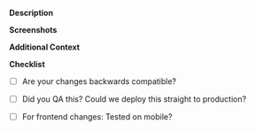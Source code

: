 **Description**

<!--

A clear and concise description of what you changed and why.

Bullet points can be enough.

You can use the following PRs as inspiration:
  - https://github.com/stackernews/stacker.news/pull/227 (feature)
  - https://github.com/stackernews/stacker.news/pull/915 (feature)
  - https://github.com/stackernews/stacker.news/pull/871 (fix)
  - <your PR could be here>

Don't forget to mention which tickets this closes (if any).
Use following syntax to close them automatically on merge: closes #<NUMBER>

-->

**Screenshots**

<!--

If your changes are user facing, please add screenshots of the new UI.

You can also create a video to showcase your changes (useful to show UX).

-->

**Additional Context**

<!--

You can mention here anything that you think is relevant for this PR. Some examples:

* You encountered something that you didn't understand while working on this PR
* You were not sure about something you did but did not find a better way
* You initially had a different approach but went with a different approach for some reason

-->

**Checklist**

<!-- Examples for backwards incompatible changes:
- dropping database columns
- changing GraphQL type definitions to make a field mandatory -->
- [ ] Are your changes backwards compatible?

<!-- If your PR is not ready for review yet, please mark your PR as a draft.
If changes were requested, request a new review when you incorporated the feedback. -->
- [ ] Did you QA this? Could we deploy this straight to production?

<!-- You should be able to use the mobile browser emulator in your browser to test this. -->
- [ ] For frontend changes: Tested on mobile?
